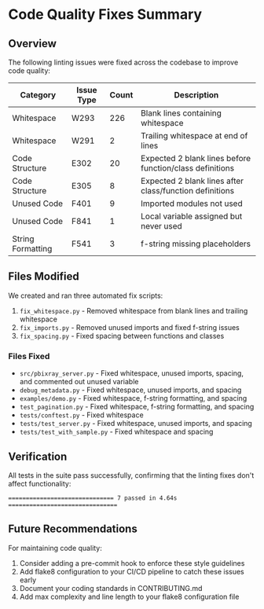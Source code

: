 # Code Quality Fixes Summary

## Overview
The following linting issues were fixed across the codebase to improve code quality:

| Category | Issue Type | Count | Description |
|----------|------------|-------|------------|
| Whitespace | W293 | 226 | Blank lines containing whitespace |
| Whitespace | W291 | 2 | Trailing whitespace at end of lines |
| Code Structure | E302 | 20 | Expected 2 blank lines before function/class definitions |
| Code Structure | E305 | 8 | Expected 2 blank lines after class/function definitions |
| Unused Code | F401 | 9 | Imported modules not used |
| Unused Code | F841 | 1 | Local variable assigned but never used |
| String Formatting | F541 | 3 | f-string missing placeholders |

## Files Modified

We created and ran three automated fix scripts:

1. `fix_whitespace.py` - Removed whitespace from blank lines and trailing whitespace
2. `fix_imports.py` - Removed unused imports and fixed f-string issues
3. `fix_spacing.py` - Fixed spacing between functions and classes

### Files Fixed

- `src/pbixray_server.py` - Fixed whitespace, unused imports, spacing, and commented out unused variable
- `debug_metadata.py` - Fixed whitespace, unused imports, and spacing
- `examples/demo.py` - Fixed whitespace, f-string formatting, and spacing
- `test_pagination.py` - Fixed whitespace, f-string formatting, and spacing
- `tests/conftest.py` - Fixed whitespace
- `tests/test_server.py` - Fixed whitespace, unused imports, and spacing
- `tests/test_with_sample.py` - Fixed whitespace and spacing

## Verification

All tests in the suite pass successfully, confirming that the linting fixes don't affect functionality:

```
============================== 7 passed in 4.64s ===============================
```

## Future Recommendations

For maintaining code quality:

1. Consider adding a pre-commit hook to enforce these style guidelines
2. Add flake8 configuration to your CI/CD pipeline to catch these issues early
3. Document your coding standards in CONTRIBUTING.md
4. Add max complexity and line length to your flake8 configuration file
